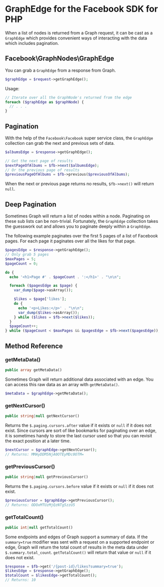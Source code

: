 # GraphEdge for the Facebook SDK for PHP

When a list of nodes is returned from a Graph request, it can be cast as a `GraphEdge` which provides convenient ways of interacting with the data which includes pagination.

## Facebook\GraphNodes\GraphEdge

You can grab a `GraphEdge` from a response from Graph.

```php
$graphEdge = $request->getGraphEdge();
```

Usage:

```php
// Iterate over all the GraphNode's returned from the edge
foreach ($graphEdge as $graphNode) {
  // . . .
}
```

## Pagination

With the help of the `Facebook\Facebook` super service class, the `GraphEdge` collection can grab the next and previous sets of data.

```php
$albumsEdge = $response->getGraphEdge();

// Get the next page of results
$nextPageOfAlbums = $fb->next($albumsEdge);
// Or the previous page of results
$previousPageOfAlbums = $fb->previous($previousOfAlbums);
```

When the next or previous page returns no results, `$fb->next()` will return `null`.

## Deep Pagination

Sometimes Graph will return a list of nodes within a node. Paginating on these sub lists can be non-trivial. Fortunately, the `GraphEdge` collection takes the guesswork out and allows you to paginate deeply within a `GraphEdge`.

The following example paginates over the first 5 pages of a list of Facebook pages. For each page it paginates over all the likes for that page.

```php
$pagesEdge = $response->getGraphEdge();
// Only grab 5 pages
$maxPages = 5;
$pageCount = 0;

do {
  echo '<h1>Page #' . $pageCount . ':</h1>' . "\n\n";

  foreach ($pagesEdge as $page) {
    var_dump($page->asArray());

    $likes = $page['likes'];
    do {
      echo '<p>Likes:</p>' . "\n\n";
      var_dump($likes->asArray());
    } while ($likes = $fb->next($likes));
  }
  $pageCount++;
} while ($pageCount < $maxPages && $pagesEdge = $fb->next($pagesEdge));
```

## Method Reference

### getMetaData()
```php
public array getMetaData()
```

Sometimes Graph will return additional data associated with an edge. You can access this raw data as an array with `getMetaData()`.

```php
$metaData = $graphEdge->getMetaData();
```

### getNextCursor()
```php
public string|null getNextCursor()
```

Returns the `$.paging.cursors.after` value if it exists or `null` if it does not exist. Since cursors are sort of like bookmarks for paginating over an edge, it is sometimes handy to store the last cursor used so that you can revisit the exact position at a later time.

```php
$nextCursor = $graphEdge->getNextCursor();
// Returns: MMAyDDM5NjA0OTEyMDc0OTM=
```

### getPreviousCursor()
```php
public string|null getPreviousCursor()
```

Returns the `$.paging.cursors.before` value if it exists or `null` if it does not exist.

```php
$previousCursor = $graphEdge->getPreviousCursor();
// Returns: ODOxMTUzMjQzNTg5zzU5
```

### getTotalCount()
```php
public int|null getTotalCount()
```

Some endpoints and edges of Graph support a summary of data. If the `summary=true` modifier was sent with a request on a supported endpoint or edge, Graph will return the total count of results in the meta data under `$.summary.total_count`. `getTotalCount()` will return that value or `null` if it does not exist.

```php
$response = $fb->get('/{post-id}/likes?summary=true');
$likesEdge = $response->getGraphEdge();
$totalCount = $likesEdge->getTotalCount();
// Returns: 10
```
